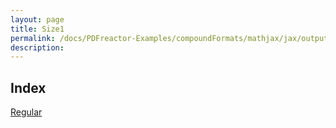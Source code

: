 ```yaml
---
layout: page
title: Size1
permalink: /docs/PDFreactor-Examples/compoundFormats/mathjax/jax/output/SVG/fonts/TeX/Size1/
description: 
---
```


## Index
<div class="boxes">
                            <a href="/compare.html2pdf.tools/docs/PDFreactor-Examples/compoundFormats/mathjax/jax/output/SVG/fonts/TeX/Size1/Regular/">
                                Regular
                            </a>
</div>


